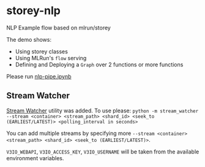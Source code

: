 # storey-nlp
NLP Example flow based on mlrun/storey

The demo shows:
- Using storey classes
- Using MLRun's `flow` serving
- Defining and Deploying a `Graph` over 2 functions or more functions

Please run [nlp-pipe.ipynb](./nlp-pipe.ipynb)

## Stream Watcher
[Stream Watcher](./stream_watcher.py) utility was added.
To use please:
`python -m stream_watcher --stream <container> <stream_path> <shard_id> <seek_to (EARLIEST/LATEST)> <polling_interval in seconds>`

You can add multiple streams by specifying more `--stream <container> <stream_path> <shard_id> <seek_to (EARLIEST/LATEST)>`.

`V3IO_WEBAPI`, `V3IO_ACCESS_KEY`, `V3IO_USERNAME` will be taken from the available environment variables.
